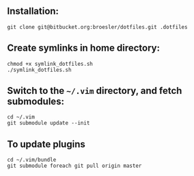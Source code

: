 ## Installation:

```shell
git clone git@bitbucket.org:broesler/dotfiles.git .dotfiles
```

## Create symlinks in home directory:

```shell
chmod +x symlink_dotfiles.sh
./symlink_dotfiles.sh
```

## Switch to the `~/.vim` directory, and fetch submodules:

```shell
cd ~/.vim
git submodule update --init
```

## To update plugins

```shell
cd ~/.vim/bundle
git submodule foreach git pull origin master
```

